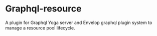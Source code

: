 # Graphql-resource

A plugin for Graphql Yoga server and Envelop graphql plugin system to manage a resource pool lifecycle.
